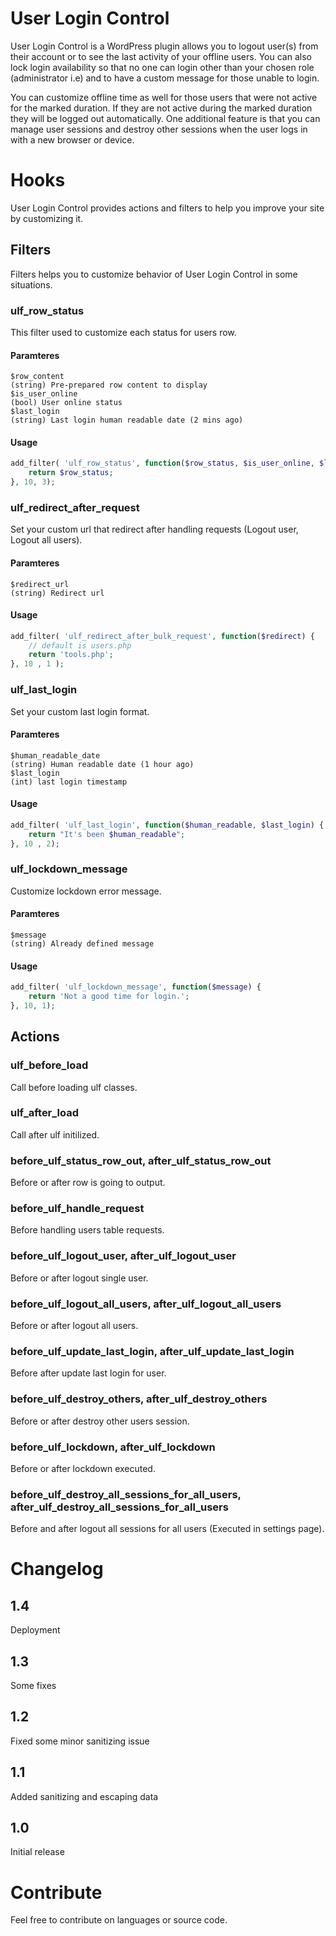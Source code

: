 # User Login Control

User Login Control is a WordPress plugin allows you to logout user(s) from their account or to see the last activity of your offline users. You can also lock login availability so that no one can login other than your chosen role (administrator i.e) and to have a custom message for those unable to login.

You can customize offline time as well for those users that were not active for the marked duration. If they are not active during the marked duration they will be logged out automatically. One additional feature is that you can manage user sessions and destroy other sessions when the user logs in with a new browser or device.

# Hooks
User Login Control provides actions and filters to help you improve your site by customizing it.

## Filters
Filters helps you to customize behavior of User Login Control in some situations.
### ulf_row_status
This filter used to customize each status for users row.
#### Paramteres
```
$row_content
(string) Pre-prepared row content to display
$is_user_online
(bool) User online status
$last_login
(string) Last login human readable date (2 mins ago)
```
#### Usage
```php
add_filter( 'ulf_row_status', function($row_status, $is_user_online, $last_login){
    return $row_status;
}, 10, 3);
```
### ulf_redirect_after_request
Set your custom url that redirect after handling requests (Logout user, Logout all users).
#### Paramteres
```
$redirect_url
(string) Redirect url
```
#### Usage
```php
add_filter( 'ulf_redirect_after_bulk_request', function($redirect) {
    // default is users.php
    return 'tools.php';
}, 10 , 1 );
```
### ulf_last_login
Set your custom last login format.
#### Paramteres
```
$human_readable_date
(string) Human readable date (1 hour ago)
$last_login
(int) last login timestamp
```
#### Usage
```php
add_filter( 'ulf_last_login', function($human_readable, $last_login) {
    return "It's been $human_readable";
}, 10 , 2);
```
### ulf_lockdown_message
Customize lockdown error message.
#### Paramteres
```
$message
(string) Already defined message
```
#### Usage
```php
add_filter( 'ulf_lockdown_message', function($message) {
    return 'Not a good time for login.';
}, 10, 1);
```
## Actions
### ulf_before_load
Call before loading ulf classes.
### ulf_after_load
Call after ulf initilized.
### before_ulf_status_row_out, after_ulf_status_row_out
Before or after row is going to output.
### before_ulf_handle_request
Before handling users table requests.
### before_ulf_logout_user, after_ulf_logout_user
Before or after logout single user.
### before_ulf_logout_all_users, after_ulf_logout_all_users
Before or after logout all users.
### before_ulf_update_last_login, after_ulf_update_last_login
Before after update last login for user.
### before_ulf_destroy_others, after_ulf_destroy_others
Before or after destroy other users session.
### before_ulf_lockdown, after_ulf_lockdown
Before or after lockdown executed.
### before_ulf_destroy_all_sessions_for_all_users, after_ulf_destroy_all_sessions_for_all_users
Before and after logout all sessions for all users (Executed in settings page).

# Changelog
## 1.4
Deployment

## 1.3
Some fixes
## 1.2
Fixed some minor sanitizing issue

## 1.1
Added sanitizing and escaping data

## 1.0
Initial release

# Contribute
Feel free to contribute on languages or source code.

